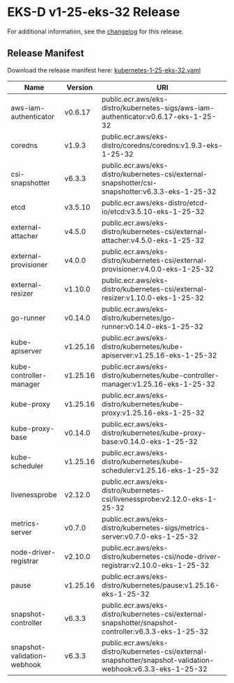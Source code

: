 # EKS-D v1-25-eks-32 Release

For additional information, see the [changelog](CHANGELOG-v1-25-eks-32.md) for this release.

## Release Manifest

Download the release manifest here: [kubernetes-1-25-eks-32.yaml](https://distro.eks.amazonaws.com/kubernetes-1-25/kubernetes-1-25-eks-32.yaml)

| Name | Version | URI |
|------|---------|-----|
| aws-iam-authenticator | v0.6.17 | public.ecr.aws/eks-distro/kubernetes-sigs/aws-iam-authenticator:v0.6.17-eks-1-25-32 |
| coredns | v1.9.3 | public.ecr.aws/eks-distro/coredns/coredns:v1.9.3-eks-1-25-32 |
| csi-snapshotter | v6.3.3 | public.ecr.aws/eks-distro/kubernetes-csi/external-snapshotter/csi-snapshotter:v6.3.3-eks-1-25-32 |
| etcd | v3.5.10 | public.ecr.aws/eks-distro/etcd-io/etcd:v3.5.10-eks-1-25-32 |
| external-attacher | v4.5.0 | public.ecr.aws/eks-distro/kubernetes-csi/external-attacher:v4.5.0-eks-1-25-32 |
| external-provisioner | v4.0.0 | public.ecr.aws/eks-distro/kubernetes-csi/external-provisioner:v4.0.0-eks-1-25-32 |
| external-resizer | v1.10.0 | public.ecr.aws/eks-distro/kubernetes-csi/external-resizer:v1.10.0-eks-1-25-32 |
| go-runner | v0.14.0 | public.ecr.aws/eks-distro/kubernetes/go-runner:v0.14.0-eks-1-25-32 |
| kube-apiserver | v1.25.16 | public.ecr.aws/eks-distro/kubernetes/kube-apiserver:v1.25.16-eks-1-25-32 |
| kube-controller-manager | v1.25.16 | public.ecr.aws/eks-distro/kubernetes/kube-controller-manager:v1.25.16-eks-1-25-32 |
| kube-proxy | v1.25.16 | public.ecr.aws/eks-distro/kubernetes/kube-proxy:v1.25.16-eks-1-25-32 |
| kube-proxy-base | v0.14.0 | public.ecr.aws/eks-distro/kubernetes/kube-proxy-base:v0.14.0-eks-1-25-32 |
| kube-scheduler | v1.25.16 | public.ecr.aws/eks-distro/kubernetes/kube-scheduler:v1.25.16-eks-1-25-32 |
| livenessprobe | v2.12.0 | public.ecr.aws/eks-distro/kubernetes-csi/livenessprobe:v2.12.0-eks-1-25-32 |
| metrics-server | v0.7.0 | public.ecr.aws/eks-distro/kubernetes-sigs/metrics-server:v0.7.0-eks-1-25-32 |
| node-driver-registrar | v2.10.0 | public.ecr.aws/eks-distro/kubernetes-csi/node-driver-registrar:v2.10.0-eks-1-25-32 |
| pause | v1.25.16 | public.ecr.aws/eks-distro/kubernetes/pause:v1.25.16-eks-1-25-32 |
| snapshot-controller | v6.3.3 | public.ecr.aws/eks-distro/kubernetes-csi/external-snapshotter/snapshot-controller:v6.3.3-eks-1-25-32 |
| snapshot-validation-webhook | v6.3.3 | public.ecr.aws/eks-distro/kubernetes-csi/external-snapshotter/snapshot-validation-webhook:v6.3.3-eks-1-25-32 |

